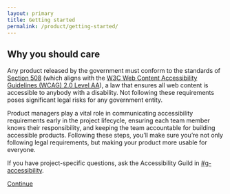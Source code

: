 ```yaml
---
layout: primary
title: Getting started
permalink: /product/getting-started/
---
```


## Why you should care

Any product released by the government must conform to the standards of [Section 508](https://www.section508.gov/) (which aligns with the [W3C Web Content Accessibility Guidelines (WCAG) 2.0 Level AA](https://www.w3.org/WAI/WCAG20/quickref/)), a law that ensures all web content is accessible to anybody with a disability. Not following these requirements poses significant legal risks for any government entity.

Product managers play a vital role in communicating accessibility requirements early in the project lifecycle, ensuring each team member knows their responsibility, and keeping the team accountable for building accessible products. Following these steps, you’ll make sure you’re not only following legal requirements, but making your product more usable for everyone.

If you have project-specific questions, ask the Accessibility Guild in [#g-accessibility](https://gsa-tts.slack.com/messages/g-accessibility/).

<a class="usa-button button-next" href="{{ site.baseurl }}/product/accessibility-basics/">Continue <i class="fa fa-chevron-right" aria-hidden="true"></i></a>

